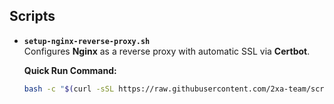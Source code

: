 ## Scripts

- **`setup-nginx-reverse-proxy.sh`**  
  Configures **Nginx** as a reverse proxy with automatic SSL via **Certbot**.

  **Quick Run Command:**  
  ```bash
  bash -c "$(curl -sSL https://raw.githubusercontent.com/2xa-team/scripts/main/setup-nginx-reverse-proxy.sh)"
  ```

